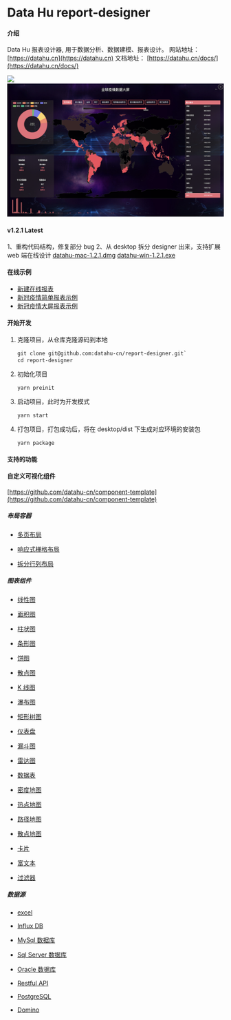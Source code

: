 # Data Hu report-designer

#### 介绍

Data Hu 报表设计器, 用于数据分析、数据建模、报表设计。
网站地址： [https://datahu.cn](https://datahu.cn)
文档地址： [https://datahu.cn/docs/](https://datahu.cn/docs/)

![](/datahu.gif)
![](/docs/full.png)

#### v1.2.1 Latest

1、重构代码结构，修复部分 bug
2、从 desktop 拆分 designer 出来，支持扩展 web 端在线设计
[datahu-mac-1.2.1.dmg](https://cdn.datahu.cn/update/datahu-mac-1.2.1.dmg)
[datahu-win-1.2.1.exe](https://cdn.datahu.cn/update/datahu-win-1.2.1.exe)

#### 在线示例

- [新建在线报表](https://datahu.cn/designer?cid=4&token=eyJhbGciOiJIUzI1NiIsInR5cCI6IkpXVCJ9.eyJpZCI6MzgsIm1vYmlsZSI6IjE4NTAwMDQ1MzU4IiwiZW1haWwiOiIxODUwMDA0NTM1OCIsImF2YXRhciI6bnVsbCwibmFtZSI6Iua1i-ivleeUqOaItyIsImlhdCI6MTY0OTkxMzQ4NCwiZXhwIjoxNjUwMjczNDg0fQ.FALf24-cvIRpPu9iMK4kMFuJqZy7V6Sqmg9vzphVzXU)
- [新冠疫情简单报表示例](https://datahu.cn/designer?key=ed52b2d42b1ce34a4a179c2f5087a45f5e630b2b385b597469e4a3bd17124208&name=新冠疫情V1.0&token=eyJhbGciOiJIUzI1NiIsInR5cCI6IkpXVCJ9.eyJpZCI6MzgsIm1vYmlsZSI6IjE4NTAwMDQ1MzU4IiwiZW1haWwiOiIxODUwMDA0NTM1OCIsImF2YXRhciI6bnVsbCwibmFtZSI6Iua1i-ivleeUqOaItyIsImlhdCI6MTY0OTkxMzQ4NCwiZXhwIjoxNjUwMjczNDg0fQ.FALf24-cvIRpPu9iMK4kMFuJqZy7V6Sqmg9vzphVzXU)
- [新冠疫情大屏报表示例](https://datahu.cn/designer?key=ed52b2d42b1ce34a4a179c2f5087a45f1a402e82226a77f2852ea4615b5ec344&name=新冠疫情大屏V1.0&token=eyJhbGciOiJIUzI1NiIsInR5cCI6IkpXVCJ9.eyJpZCI6MzgsIm1vYmlsZSI6IjE4NTAwMDQ1MzU4IiwiZW1haWwiOiIxODUwMDA0NTM1OCIsImF2YXRhciI6bnVsbCwibmFtZSI6Iua1i-ivleeUqOaItyIsImlhdCI6MTY0OTkxMzQ4NCwiZXhwIjoxNjUwMjczNDg0fQ.FALf24-cvIRpPu9iMK4kMFuJqZy7V6Sqmg9vzphVzXU)

#### 开始开发

1. 克隆项目，从仓库克隆源码到本地

   ```
   git clone git@github.com:datahu-cn/report-designer.git`
   cd report-designer
   ```

2. 初始化项目

   ```
   yarn preinit
   ```

3. 启动项目，此时为开发模式

   ```
   yarn start
   ```

4. 打包项目，打包成功后，将在 desktop/dist 下生成对应环境的安装包

   ```
   yarn package
   ```

#### 支持的功能

#### 自定义可视化组件

[https://github.com/datahu-cn/component-template](https://github.com/datahu-cn/component-template)

##### 布局容器

- [多页布局](https://datahu.cn/docs/chart/page-layout.html)

- [响应式栅格布局](https://datahu.cn/docs/chart/grid-layout.html)

- [拆分行列布局](https://datahu.cn/docs/chart/split-layout.html)

##### 图表组件

- [线性图](https://datahu.cn/docs/chart/line-chart.html)

- [面积图](https://datahu.cn/docs/chart/area-chart.html)

- [柱状图](https://datahu.cn/docs/chart/bar-chart.html)

- [条形图](https://datahu.cn/docs/chart/bar-horizontal-chart.html)

- [饼图](https://datahu.cn/docs/chart/pie-chart.html)

- [散点图](https://datahu.cn/docs/chart/scatter-chart.html)

- [K 线图](https://datahu.cn/docs/chart/candlestick-chart.html)

- [瀑布图](https://datahu.cn/docs/chart/waterfall-chart.html)

- [矩形树图](https://datahu.cn/docs/chart/treemap-chart.html)

- [仪表盘](https://datahu.cn/docs/chart/gauge-chart.html)

- [漏斗图](https://datahu.cn/docs/chart/funnel-chart.html)

- [雷达图](https://datahu.cn/docs/chart/radar-chart.html)

- [数据表](https://datahu.cn/docs/chart/data-table.html)

- [密度地图](https://datahu.cn/docs/chart/density-map-chart.html)

- [热点地图](https://datahu.cn/docs/chart/heat-amap-chart.html)

- [路径地图](https://datahu.cn/docs/chart/lines-amap-chart.html)

- [散点地图](https://datahu.cn/docs/chart/scatter-amap-chart.html)

- [卡片](https://datahu.cn/docs/chart/card.html)

- [富文本](https://datahu.cn/docs/chart/rich-text.html)

- [过滤器](https://datahu.cn/docs/chart/simple-slicer.html)

##### 数据源

- [excel](https://datahu.cn/docs/datasource/excel.html)

- [Influx DB](https://datahu.cn/docs/datasource/influx.html)

- [MySql 数据库](https://datahu.cn/docs/datasource/mysql.html)

- [Sql Server 数据库](https://datahu.cn/docs/datasource/sqlserver.html)

- [Oracle 数据库](https://datahu.cn/docs/datasource/oracle.html)

- [Restful API](https://datahu.cn/docs/datasource/restful.html)

- [PostgreSQL](https://datahu.cn/docs/datasource/postgresql.html)

- [Domino](https://datahu.cn/docs/datasource/domino.html)
